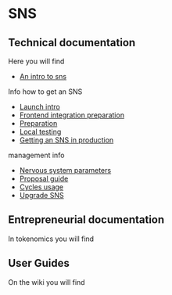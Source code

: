 # SNS

## Technical documentation

Here you will find
* [An intro to sns](sns-intro.md)

Info how to get an SNS
* [Launch intro](deployment/launch-intro)
* [Frontend integration preparation](deployment/frontend-integration)
* [Preparation](deployment/preparation)
* [Local testing](deployment/local-testing)
* [Getting an SNS in production](deployment/get-sns-production)

management info
* [Nervous system parameters](managing-sns/nervous-system-parameters)
* [Proposal guide](managing-sns/proposal-guide)
* [Cycles usage](managing-sns/cycles-usage)
* [Upgrade SNS](managing-sns/upgradeSNS)

## Entrepreneurial documentation

In tokenomics you will find

## User Guides

On the wiki you will find
